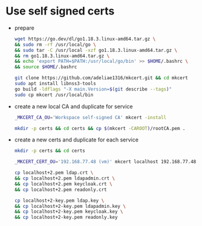 # Use self signed certs

- prepare

    ```bash
    wget https://go.dev/dl/go1.18.3.linux-amd64.tar.gz \
    && sudo rm -rf /usr/local/go \
    && sudo tar -C /usr/local -xzf go1.18.3.linux-amd64.tar.gz \
    && rm go1.18.3.linux-amd64.tar.gz \
    && echo 'export PATH=$PATH:/usr/local/go/bin' >> $HOME/.bashrc \
    && source $HOME/.bashrc

    git clone https://github.com/adeliae1316/mkcert.git && cd mkcert
    sudo apt install libnss3-tools
    go build -ldflags "-X main.Version=$(git describe --tags)"
    sudo cp mkcert /usr/local/bin
    ```

- create a new local CA and duplicate for service 

    ```bash
    _MKCERT_CA_OU='Workspace self-signed CA' mkcert -install

    mkdir -p certs && cd certs && cp $(mkcert -CAROOT)/rootCA.pem .
    ```

- create a new certs and duplicate for each service 

    ```bash
    mkdir -p certs && cd certs

    _MKCERT_CERT_OU='192.168.77.48 (vm)' mkcert localhost 192.168.77.48 127.0.0.1

    cp localhost+2.pem ldap.crt \
    && cp localhost+2.pem ldapadmin.crt \
    && cp localhost+2.pem keycloak.crt \
    && cp localhost+2.pem readonly.crt

    cp localhost+2-key.pem ldap.key \
    && cp localhost+2-key.pem ldapadmin.key \
    && cp localhost+2-key.pem keycloak.key \
    && cp localhost+2-key.pem readonly.key
    ```
